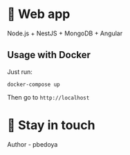 # 🚀 Web app
Node.js + NestJS + MongoDB + Angular


## Usage with Docker

Just run:

```
docker-compose up 
```

Then go to `http://localhost` 


# 🙂 Stay in touch

 Author - pbedoya